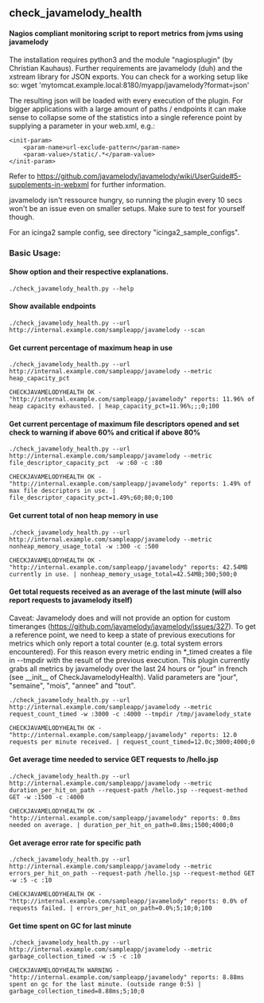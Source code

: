 ## check_javamelody_health
#### Nagios compliant monitoring script to report metrics from jvms using javamelody

The installation requires python3 and the module "nagiosplugin" (by Christian Kauhaus). Further requirements are javamelody (duh) and the xstream library for JSON exports. You can check for a working setup like so:
wget 'mytomcat.example.local:8180/myapp/javamelody?format=json' 

The resulting json will be loaded with every execution of the plugin. For bigger applications with a large amount of paths / endpoints it can make sense to collapse some of the statistics into a single reference point by supplying a parameter in your web.xml, e.g.:

	<init-param>
		<param-name>url-exclude-pattern</param-name>
		<param-value>/static/.*</param-value>
	</init-param>

Refer to https://github.com/javamelody/javamelody/wiki/UserGuide#5-supplements-in-webxml for further information.

javamelody isn't ressource hungry, so running the plugin every 10 secs won't be an issue even on smaller setups. Make sure to test for yourself though.

For an icinga2 sample config, see directory "icinga2_sample_configs".


### Basic Usage:

#### Show option and their respective explanations.

    ./check_javamelody_health.py --help

#### Show available endpoints

    ./check_javamelody_health.py --url http://internal.example.com/sampleapp/javamelody --scan

#### Get current percentage of maximum heap in use

    ./check_javamelody_health.py --url http://internal.example.com/sampleapp/javamelody --metric heap_capacity_pct
    
```text
CHECKJAVAMELODYHEALTH OK - "http://internal.example.com/sampleapp/javamelody" reports: 11.96% of heap capacity exhausted. | heap_capacity_pct=11.96%;;;0;100
```

#### Get current percentage of maximum file descriptors opened and set check to warning if above 60% and critical if above 80% 

    ./check_javamelody_health.py --url http://internal.example.com/sampleapp/javamelody --metric file_descriptor_capacity_pct  -w :60 -c :80

```text
CHECKJAVAMELODYHEALTH OK - "http://internal.example.com/sampleapp/javamelody" reports: 1.49% of max file descriptors in use. | file_descriptor_capacity_pct=1.49%;60;80;0;100
``` 

#### Get current total of non heap memory in use

    ./check_javamelody_health.py --url http://internal.example.com/sampleapp/javamelody --metric nonheap_memory_usage_total -w :300 -c :500
    
```text  
CHECKJAVAMELODYHEALTH OK - "http://internal.example.com/sampleapp/javamelody" reports: 42.54MB currently in use. | nonheap_memory_usage_total=42.54MB;300;500;0
```

#### Get total requests received as an average of the last minute (will also report requests to javamelody itself)
Caveat: Javamelody does and will not provide an option for custom timeranges (https://github.com/javamelody/javamelody/issues/327). To get a reference point, we need to keep a state of previous executions for metrics which only report a total counter (e.g. total system errors encountered). For this reason every metric ending in *_timed creates a file in --tmpdir with the result of the previous execution. This plugin currently grabs all metrics by javamelody over the last 24 hours or "jour" in french (see \_\_init\_\_ of CheckJavamelodyHealth). Valid parameters are "jour", "semaine", "mois", "annee" and "tout". 

    ./check_javamelody_health.py --url http://internal.example.com/sampleapp/javamelody --metric request_count_timed -w :3000 -c :4000 --tmpdir /tmp/javamelody_state

```text
CHECKJAVAMELODYHEALTH OK - "http://internal.example.com/sampleapp/javamelody" reports: 12.0 requests per minute received. | request_count_timed=12.0c;3000;4000;0
```

#### Get average time needed to service GET requests to /hello.jsp

    ./check_javamelody_health.py --url http://internal.example.com/sampleapp/javamelody --metric duration_per_hit_on_path --request-path /hello.jsp --request-method GET -w :1500 -c :4000

```text
CHECKJAVAMELODYHEALTH OK - "http://internal.example.com/sampleapp/javamelody" reports: 0.8ms needed on average. | duration_per_hit_on_path=0.8ms;1500;4000;0
```

#### Get average error rate for specific path

    ./check_javamelody_health.py --url http://internal.example.com/sampleapp/javamelody --metric errors_per_hit_on_path --request-path /hello.jsp --request-method GET -w :5 -c :10
    
```text
CHECKJAVAMELODYHEALTH OK - "http://internal.example.com/sampleapp/javamelody" reports: 0.0% of requests failed. | errors_per_hit_on_path=0.0%;5;10;0;100
```

#### Get time spent on GC for last minute 

    ./check_javamelody_health.py --url http://internal.example.com/sampleapp/javamelody --metric garbage_collection_timed -w :5 -c :10

```text
CHECKJAVAMELODYHEALTH WARNING - "http://internal.example.com/sampleapp/javamelody" reports: 8.88ms spent on gc for the last minute. (outside range 0:5) | garbage_collection_timed=8.88ms;5;10;0
```
